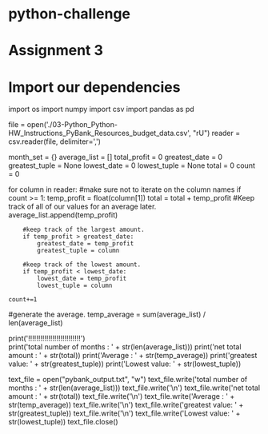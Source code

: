 # python-challenge
# Assignment 3
# Import our dependencies
import os
import numpy
import csv
import pandas as pd

file = open('./03-Python_Python-HW_Instructions_PyBank_Resources_budget_data.csv', "rU")
reader = csv.reader(file, delimiter=',')

month_set = {}
average_list = []
total_profit = 0
greatest_date = 0
greatest_tuple = None
lowest_date = 0
lowest_tuple = None
total = 0
count = 0

for column in reader:
    #make sure not to iterate on the column names
    if count >= 1:
        temp_profit = float(column[1])
        total = total + temp_profit
        #Keep track of all of our values for an average later. 
        average_list.append(temp_profit)
        
        #keep track of the largest amount.
        if temp_profit > greatest_date:
            greatest_date = temp_profit
            greatest_tuple = column
            
        #keep track of the lowest amount.
        if temp_profit < lowest_date:
            lowest_date = temp_profit
            lowest_tuple = column
        
    count+=1
    
    
#generate the average.
temp_average = sum(average_list) / len(average_list)

print('!!!!!!!!!!!!!!!!!!!!!!!!!!')   
print('total number of months : ' + str(len(average_list)))
print('net total amount : ' + str(total))
print('Average : ' + str(temp_average))
print('greatest value: ' + str(greatest_tuple))
print('Lowest value: ' + str(lowest_tuple))



text_file = open("pybank_output.txt", "w")
text_file.write('total number of months : ' + str(len(average_list)))
text_file.write('\n')
text_file.write('net total amount : ' + str(total))
text_file.write('\n')
text_file.write('Average : ' + str(temp_average))
text_file.write('\n')
text_file.write('greatest value: ' + str(greatest_tuple))
text_file.write('\n')
text_file.write('Lowest value: ' + str(lowest_tuple))
text_file.close()
